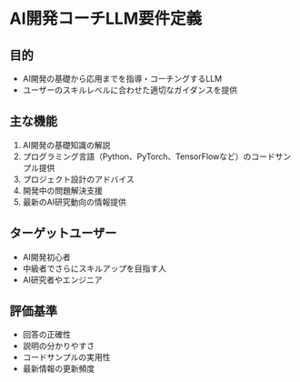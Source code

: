 # AI開発コーチLLM要件定義

## 目的
- AI開発の基礎から応用までを指導・コーチングするLLM
- ユーザーのスキルレベルに合わせた適切なガイダンスを提供

## 主な機能
1. AI開発の基礎知識の解説
2. プログラミング言語（Python、PyTorch、TensorFlowなど）のコードサンプル提供
3. プロジェクト設計のアドバイス
4. 開発中の問題解決支援
5. 最新のAI研究動向の情報提供

## ターゲットユーザー
- AI開発初心者
- 中級者でさらにスキルアップを目指す人
- AI研究者やエンジニア

## 評価基準
- 回答の正確性
- 説明の分かりやすさ
- コードサンプルの実用性
- 最新情報の更新頻度 
